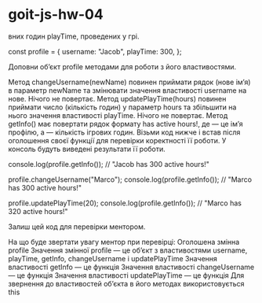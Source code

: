 # goit-js-hw-04
вних годин playTime, проведених у грі.

const profile = {
    username: "Jacob",
  playTime: 300,
};

Доповни об’єкт profile методами для роботи з його властивостями.

Метод changeUsername(newName) повинен приймати рядок (нове ім’я) в параметр newName та змінювати значення властивості username на нове. Нічого не повертає.
Метод updatePlayTime(hours) повинен приймати число (кількість годин) у параметр hours та збільшити на нього значення властивості playTime. Нічого не повертає.
Метод getInfo() має повертати рядок формату <Username> has <amount> active hours!, де <Username> — це ім’я профілю, а <amount> — кількість ігрових годин.
Візьми код нижче і встав після оголошення своєї функції для перевірки коректності її роботи. У консоль будуть виведені результати її роботи.


console.log(profile.getInfo()); // "Jacob has 300 active hours!"

profile.changeUsername("Marco");
console.log(profile.getInfo()); // "Marco has 300 active hours!"

profile.updatePlayTime(20);
console.log(profile.getInfo()); // "Marco has 320 active hours!"

Залиш цей код для перевірки ментором.

На що буде звертати увагу ментор при перевірці:
Оголошена змінна profile
Значення змінної profile — це об’єкт з властивостями username, playTime, getInfo, changeUsername і updatePlayTime
Значення властивості getInfo — це функція
Значення властивості changeUsername — це функція
Значення властивості updatePlayTime — це функція
Для звернення до властивостей об’єкта в його методах використовується this